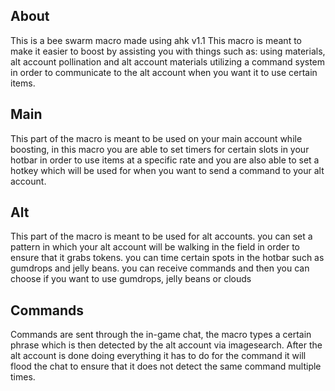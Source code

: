 ## About
This is a bee swarm macro made using ahk v1.1
This macro is meant to make it easier to boost by assisting you with things such as: using materials, alt account pollination and alt account materials utilizing a command system in order to communicate to the alt account when you want it to use certain items.

## Main
This part of the macro is meant to be used on your main account while boosting, in this macro you are able to set timers for certain slots in your hotbar in order to use items at a specific rate and you are also able to set a hotkey which will be used for when you want to send a command to your alt account.

## Alt
This part of the macro is meant to be used for alt accounts. 
you can set a pattern in which your alt account will be walking in the field in order to ensure that it grabs tokens.
you can time certain spots in the hotbar such as gumdrops and jelly beans.
you can receive commands and then you can choose if you want to use gumdrops, jelly beans or clouds

## Commands
Commands are sent through the in-game chat, the macro types a certain phrase which is then detected by the alt account via imagesearch.
After the alt account is done doing everything it has to do for the command it will flood the chat to ensure that it does not detect the same command multiple times.
